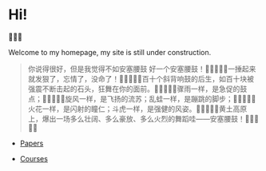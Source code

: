 # Hi!

👾👾👾

Welcome to my homepage, my site is still under construction.

>你说得很好，但是我觉得不如安塞腰鼓 好一个安塞腰鼓！🥁🥁🥁🥁🥁一捶起来就发狠了，忘情了，没命了！🥁🥁🥁🥁🥁百十个斜背响鼓的后生，如百十块被强震不断击起的石头，狂舞在你的面前。🥁🥁🥁🥁🥁骤雨一样，是急促的鼓点；🥁🥁🥁🥁🥁旋风一样，是飞扬的流苏；乱蛙一样，是蹦跳的脚步；🥁🥁🥁🥁🥁火花一样，是闪射的瞳仁；斗虎一样，是强健的风姿。🥁🥁🥁🥁🥁黄土高原上，爆出一场多么壮阔、多么豪放、多么火烈的舞蹈哇——安塞腰鼓！🥁🥁🥁🥁🥁

- [Papers](papers/SESTM/SESTM.md)

- [Courses](courses/时序期中review.md)